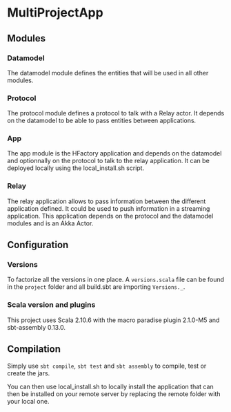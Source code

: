 # MultiProjectApp

## Modules

### Datamodel

The datamodel module defines the entities that will be used in all other modules.

### Protocol

The protocol module defines a protocol to talk with a Relay actor. It depends on the datamodel to be able to pass entities between applications.

### App

The app module is the HFactory application and depends on the datamodel and optionnally on the protocol to talk to the relay application. It can be deployed locally using the local_install.sh script.

### Relay

The relay application allows to pass information between the different application defined. It could be used to push information in a streaming application. This application depends on the protocol and the datamodel modules and is an Akka Actor.

## Configuration

### Versions

To factorize all the versions in one place. A `versions.scala` file can be found in the `project` folder and all build.sbt are importing `Versions._`.

### Scala version and plugins

This project uses Scala 2.10.6 with the macro paradise plugin 2.1.0-M5 and sbt-assembly 0.13.0.

## Compilation

Simply use `sbt compile`, `sbt test` and `sbt assembly` to compile, test or create the jars.

You can then use local_install.sh to locally install the application that can then be installed on your remote server by replacing the remote folder with your local one.

